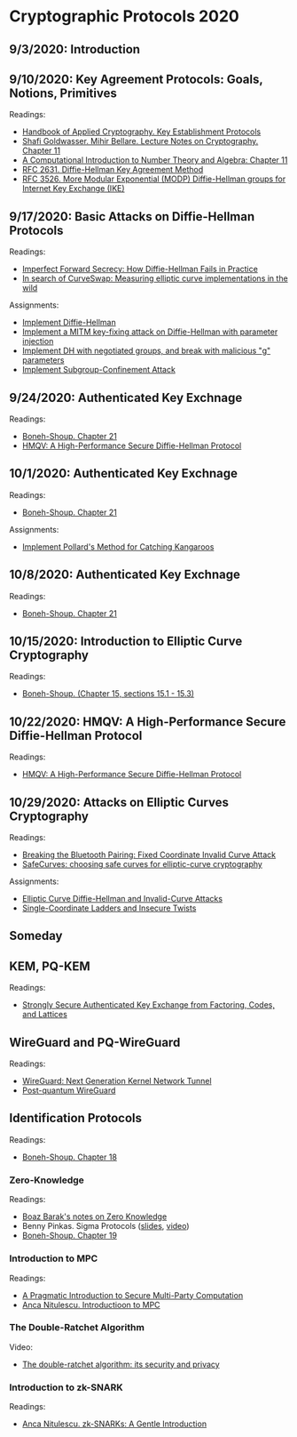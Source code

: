 # Cryptographic Protocols 2020

## 9/3/2020: Introduction

## 9/10/2020: Key Agreement Protocols: Goals, Notions, Primitives

Readings:
* [Handbook of Applied Cryptography. Key Establishment Protocols](http://cacr.uwaterloo.ca/hac/about/chap12.pdf)
* [Shafi Goldwasser. Mihir Bellare. Lecture Notes on Cryptography. Chapter 11](http://www.cs.tufts.edu/comp/165/papers/Goldwasser-Bellare-notes-cryptography.pdf)
* [A Computational Introduction to Number Theory and Algebra: Chapter 11](https://www.shoup.net/ntb/ntb-v2.pdf)
* [RFC 2631. Diffie-Hellman Key Agreement Method](https://tools.ietf.org/html/rfc2631)
* [RFC 3526. More Modular Exponential (MODP) Diffie-Hellman groups for Internet Key Exchange (IKE)](https://tools.ietf.org/html/rfc3526)

## 9/17/2020: Basic Attacks on Diffie-Hellman Protocols

Readings:
* [Imperfect Forward Secrecy: How Diffie-Hellman Fails in Practice](https://weakdh.org/imperfect-forward-secrecy-ccs15.pdf)
* [In search of CurveSwap: Measuring elliptic curve implementations in the wild](https://i.blackhat.com/eu-18/Thu-Dec-6/eu-18-Valenta-In-Search-Of-CurveSwap-Measuring-Elliptic-Curve-Implementations-In-The-Wild-wp.pdf)

Assignments:
* [Implement Diffie-Hellman](https://cryptopals.com/sets/5/challenges/33)
* [Implement a MITM key-fixing attack on Diffie-Hellman with parameter injection](https://cryptopals.com/sets/5/challenges/34)
* [Implement DH with negotiated groups, and break with malicious "g" parameters](https://cryptopals.com/sets/5/challenges/35)
* [Implement Subgroup-Confinement Attack](https://toadstyle.org/cryptopals/57.txt)

## 9/24/2020: Authenticated Key Exchnage

Readings:
* [Boneh-Shoup. Chapter 21](https://toc.cryptobook.us/book.pdf)
* [HMQV: A High-Performance Secure Diffie-Hellman Protocol](https://eprint.iacr.org/2005/176.pdf)

## 10/1/2020: Authenticated Key Exchnage

Readings:
* [Boneh-Shoup. Chapter 21](https://toc.cryptobook.us/book.pdf)

Assignments:
* [Implement Pollard's Method for Catching Kangaroos](https://toadstyle.org/cryptopals/58.txt)

## 10/8/2020: Authenticated Key Exchnage

Readings:
* [Boneh-Shoup. Chapter 21](https://toc.cryptobook.us/book.pdf)

## 10/15/2020: Introduction to Elliptic Curve Cryptography

Readings:
* [Boneh-Shoup. (Chapter 15, sections 15.1 - 15.3)](https://toc.cryptobook.us/book.pdf)

## 10/22/2020: HMQV: A High-Performance Secure Diffie-Hellman Protocol

Readings:
* [HMQV: A High-Performance Secure Diffie-Hellman Protocol](https://eprint.iacr.org/2005/176.pdf)

## 10/29/2020: Attacks on Elliptic Curves Cryptography 

Readings:
* [Breaking the Bluetooth Pairing: Fixed Coordinate Invalid Curve Attack](http://www.cs.technion.ac.il/~biham/BT/bt-fixed-coordinate-invalid-curve-attack.pdf)
* [SafeCurves: choosing safe curves for elliptic-curve cryptography](https://safecurves.cr.yp.to/twist.html)

Assignments:
* [Elliptic Curve Diffie-Hellman and Invalid-Curve Attacks](https://toadstyle.org/cryptopals/59.txt)
* [Single-Coordinate Ladders and Insecure Twists](https://toadstyle.org/cryptopals/60.txt)

## Someday

## KEM, PQ-KEM

Readings:
* [Strongly Secure Authenticated Key Exchange from Factoring, Codes, and Lattices](https://eprint.iacr.org/2012/211.pdf)

## WireGuard and PQ-WireGuard

Readings:
* [WireGuard: Next Generation Kernel Network Tunnel](https://www.wireguard.com/papers/wireguard.pdf)
* [Post-quantum WireGuard](https://eprint.iacr.org/2020/379.pdf)

## Identification Protocols

Readings:
* [Boneh-Shoup. Chapter 18](https://toc.cryptobook.us/book.pdf)

### Zero-Knowledge

Readings:
* [Boaz Barak's notes on Zero Knowledge](https://www.cs.princeton.edu/courses/archive/fall07/cos433/lec15.pdf)
* Benny Pinkas. Sigma Protocols ([slides](http://cyber.biu.ac.il/wp-content/uploads/2018/08/WS-19-11-sigma-protocols-winter-school-2019-1.pdf), [video](https://www.youtube.com/watch?v=XT1Pad0DM24))
* [Boneh-Shoup. Chapter 19](https://toc.cryptobook.us/book.pdf)

### Introduction to MPC

Readings:
* [A Pragmatic Introduction to Secure Multi-Party Computation](https://www.cs.virginia.edu/~evans/pragmaticmpc/pragmaticmpc.pdf)
* [Anca Nitulescu. Introductioon to MPC](https://www.di.ens.fr/~nitulesc/files/slides/MPC-intro.pdf)

### The Double-Ratchet Algorithm

Video:
* [The double-ratchet algorithm: its security and privacy](https://www.youtube.com/watch?v=PSMqfPCM6_4&feature=emb_logo)

### Introduction to zk-SNARK

Readings:
* [Anca Nitulescu. zk-SNARKs: A Gentle Introduction](https://www.di.ens.fr/~nitulesc/files/Survey-SNARKs.pdf)
